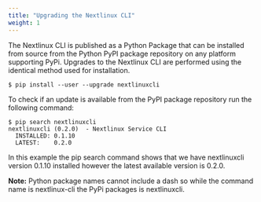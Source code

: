 ```yaml
---
title: "Upgrading the Nextlinux CLI"
weight: 1
---
```


The Nextlinux CLI is published as a Python Package that can be installed from source from the Python PyPI package repository on any platform supporting PyPi. Upgrades to the Nextlinux CLI are performed using the identical method used for installation.

`$ pip install --user --upgrade nextlinuxcli`

To check if an update is available from the PyPI package repository run the following command:

```
$ pip search nextlinuxcli
nextlinuxcli (0.2.0)  - Nextlinux Service CLI
  INSTALLED: 0.1.10
  LATEST:    0.2.0
```

In this example the pip search command shows that we have nextlinuxcli version 0.1.10 installed however the latest available version is 0.2.0.

**Note:** Python package names cannot include a dash so while the command name is nextlinux-cli the PyPi packages is nextlinuxcli.
